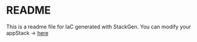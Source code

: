 # README
This is a readme file for IaC generated with StackGen.
You can modify your appStack -> [here](http://main.dev.stackgen.com/appstacks/a570de38-4e70-418f-9fb7-e924eb1a7db6)
